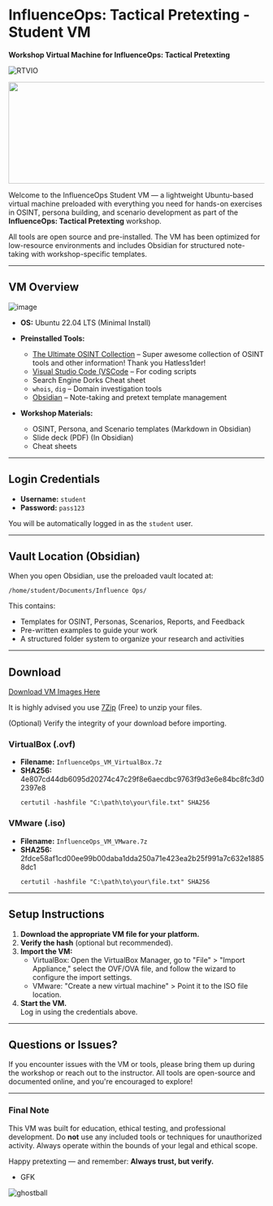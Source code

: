 # InfluenceOps: Tactical Pretexting - Student VM  
**Workshop Virtual Machine for InfluenceOps: Tactical Pretexting**

![RTVIO](https://github.com/user-attachments/assets/8654eed4-6544-4b1b-955e-55587f261889)


<p align="center">
  <img width="600" height="200" src="(https://github.com/user-attachments/assets/1c0145f8-0277-4833-93bb-5420fa5808aa)">
</p>


Welcome to the InfluenceOps Student VM — a lightweight Ubuntu-based virtual machine preloaded with everything you need for hands-on exercises in OSINT, persona building, and scenario development as part of the **InfluenceOps: Tactical Pretexting** workshop.

All tools are open source and pre-installed. The VM has been optimized for low-resource environments and includes Obsidian for structured note-taking with workshop-specific templates.

---

## VM Overview

![image](https://github.com/user-attachments/assets/8a7ac5f4-513f-407f-879c-f8568a72479a)


- **OS:** Ubuntu 22.04 LTS (Minimal Install)
- **Preinstalled Tools:**
  - [The Ultimate OSINT Collection](https://start.me/p/DPYPMz/the-ultimate-osint-collection) – Super awesome collection of OSINT tools and other information! Thank you Hatless1der!
  - [Visual Studio Code (VSCode](https://code.visualstudio.com/) – For coding scripts
  - Search Engine Dorks Cheat sheet
  - `whois`, `dig` – Domain investigation tools
  - [Obsidian](https://obsidian.md/) – Note-taking and pretext template management
 
- **Workshop Materials:**
  - OSINT, Persona, and Scenario templates (Markdown in Obsidian)
  - Slide deck (PDF) (In Obsidian)
  - Cheat sheets

---

## Login Credentials

- **Username:** `student`  
- **Password:** `pass123`  

You will be automatically logged in as the `student` user.

---

## Vault Location (Obsidian)

When you open Obsidian, use the preloaded vault located at:

```
/home/student/Documents/Influence Ops/
```

This contains:
- Templates for OSINT, Personas, Scenarios, Reports, and Feedback
- Pre-written examples to guide your work
- A structured folder system to organize your research and activities

---

## Download 

 [Download VM Images Here](https://drive.proton.me/urls/GK9WG466HM#vLDCeqZ5A9Yo)

 It is highly advised you use [7Zip](https://www.7-zip.org/) (Free) to unzip your files. 

 (Optional) Verify the integrity of your download before importing.

### **VirtualBox (.ovf)**

- **Filename:** `InfluenceOps_VM_VirtualBox.7z`
- **SHA256:** 4e807cd44db6095d20274c47c29f8e6aecdbc9763f9d3e6e84bc8fc3d02397e8  
  ```
  certutil -hashfile "C:\path\to\your\file.txt" SHA256
  ```

### **VMware (.iso)**

- **Filename:** `InfluenceOps_VM_VMware.7z`  
- **SHA256:** 2fdce58af1cd00ee99b00daba1dda250a71e423ea2b25f991a7c632e18858dc1
  ```
  certutil -hashfile "C:\path\to\your\file.txt" SHA256
  ```

---

## Setup Instructions

1. **Download the appropriate VM file for your platform.**
2. **Verify the hash** (optional but recommended).
3. **Import the VM:**
   - VirtualBox: Open the VirtualBox Manager, go to "File" > "Import Appliance," select the OVF/OVA file, and follow the wizard to configure the import settings.
   - VMware: "Create a new virtual machine" > Point it to the ISO file location.
5. **Start the VM.**  
   Log in using the credentials above.

---

## Questions or Issues?

If you encounter issues with the VM or tools, please bring them up during the workshop or reach out to the instructor. All tools are open-source and documented online, and you're encouraged to explore!

---

###  Final Note

This VM was built for education, ethical testing, and professional development. Do **not** use any included tools or techniques for unauthorized activity. Always operate within the bounds of your legal and ethical scope.

Happy pretexting — and remember: **Always trust, but verify.**


- GFK

![ghostball](https://github.com/user-attachments/assets/92538e0f-46b7-46b8-b4f6-69d43c1d3c68)
